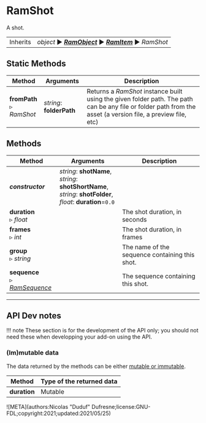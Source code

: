 # RamShot

A shot.

|     |     |
| --- | --- |
| Inherits | *object* ► ***[RamObject](ram_object.md)*** ► ***[RamItem](ram_item.md)*** ► *RamShot* |

## Static Methods

| Method | Arguments | Description |
| --- | --- | --- |
| **fromPath**<br />▹ *RamShot* | *string*: **folderPath**<br /> | Returns a *RamShot* instance built using the given folder path. The path can be any file or folder path from the asset (a version file, a preview file, etc) |

## Methods

| Method | Arguments | Description |
| --- | --- | --- |
| ***constructor*** | *string*: **shotName**,<br />*string*: **shotShortName**,<br />*string*: **shotFolder**,<br />*float*: **duration**=`0.0` | |
| **duration**<br />▹ *float* | | The shot duration, in seconds |
| **frames**<br />▹ *int* | | The shot duration, in frames |
| **group**<br />▹ *string* | | The name of the sequence containing this shot. |
| **sequence**<br />▹ *[RamSequence](ram_sequence.md)* | | The sequence containing this shot. |

____

## API Dev notes

!!! note
    These section is for the development of the API only; you should not need these when developping your add-on using the API.

### (Im)mutable data

The data returned by the methods can be either [mutable or immutable](implementation.md#accessing-the-data).

| Method | Type of the returned data |
| --- | --- |
| **duration** | <i class="fa fa-pen"></i> Mutable |

![META](authors:Nicolas "Duduf" Dufresne;license:GNU-FDL;copyright:2021;updated:2021/05/25)